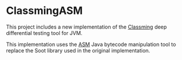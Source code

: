 # ClassmingASM

This project includes a new implementation of the [Classming](https://tingsu.github.io/files/icse19-classming.pdf) 
deep differential testing tool for JVM.

This implementation uses the [ASM](https://asm.ow2.io/) Java bytecode manipulation tool to 
replace the Soot library used in the original implementation.